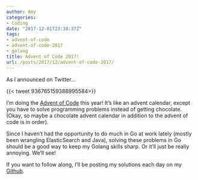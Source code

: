 ```yaml
---
author: Amy
categories:
- Coding
date: "2017-12-01T23:38:37Z"
tags:
- advent-of-code
- advent-of-code-2017
- golang
title: Advent of Code 2017!
url: /posts/2017/12/advent-of-code-2017/
---
```


As I announced on Twitter&#8230;

{{< tweet 936765159388995584>}}

I&#8217;m doing the [Advent of Code](http://adventofcode.com/) this year! It&#8217;s like an advent calendar, except you have to solve programming problems instead of getting chocolate. (Okay, so maybe a chocolate advent calendar in addition to the advent of code is in order).

Since I haven&#8217;t had the opportunity to do much in Go at work lately (mostly been wrangling ElasticSearch and Java), solving these problems in Go should be a good way to keep my Golang skills sharp. Or it&#8217;ll just be really annoying. We&#8217;ll see!

If you want to follow along, I&#8217;ll be posting my solutions each day on my [Github](https://github.com/aschlesener/advent-of-code-2017).
